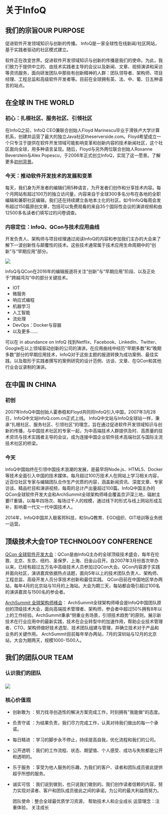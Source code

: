 # 关于InfoQ

## 我们的宗旨OUR PURPOSE

促进软件开发领域知识与创新的传播。 InfoQ是一家全球性在线新闻\/社区网站，基于实践者驱动的社区模式建立。

软件正在改变世界。促进软件开发领域知识与创新的传播是我们的使命。为此，我们致力于提供中立的、由技术实践者主导的会议以及新闻、文章、视频演讲和采访等资讯服务，面向研发团队中那些有创新精神的人群：团队领导者、架构师、项目经理、工程总监和高级软件开发者等。目前在全球拥有英、法、中、葡、日五种语言的站点。

## 在全球 IN THE WORLD

### 初心：扎根社区、服务社区、引领社区

在InfoQ之前，InfoQ CEO兼联合创始人Floyd Marinescu毕业于滑铁卢大学计算机系，创建并运营了最大的独立Java社区theserverside.com。Floyd希望成立一个只专注于提供在软件开发领域可能影响变革和创新内容的技术新闻社区，这个社区面向全球，用多种语言呈现。随后，Floyd与另外两位联合创始人Roxanne Beverstein与Alex Popescu，于2006年正式创立InfoQ，实现了这一愿景。了解更多[初创背景](http://www.infoq.com/about-us)。

### 今天：推动软件开发技术的发展和变革

每天，我们身为开发者的编辑们用5种语言，为开发者们创作和分享技术内容。每个月网站有超过100万的独立访问量，内容来自于全球300多名分布在各地的全职编辑和兼职社区编辑，我们还在持续建立各地本土化的社区。如今InfoQ每周会发布超过150篇原创文章，包括可以免费观看的来自35个国际性会议的演讲视频和由12500多名读者们填写过的问卷调查。

### 内容定位：InfoQ、QCon与技术应用曲线

开发负责人、架构师与项目经理通过阅读InfoQ的内容和参加我们主办的大会来了解下一波创新性与颠覆性的技术。这些技术通常属于技术应用生命周期中的“创新”与“早期应用”部分。

![](http://www.infoq.com/i18n/cn/about-us/img/adoption_chart.jpg)

InfoQ与QCon在2016年的编辑报道将关注“创新”与“早期应用”阶段、以及正处于“跨越鸿沟”中的部分关键技术。

* IOT
* 微服务
* 响应式编程
* 机器学习
* 人工智能
* 流处理
* DevOps：Docker与容器
* 以及更多......

可以在 in abundance on InfoQ 找到Netflix、Facebook、LinkedIn、Twitter、Google在以上领域驱动创新的公司的演讲。在应用曲线中经历“早期多数”和“晚期多数”部分的早期应用技术，InfoQ对于这些主题的报道转换为成功案例、最佳实践，以及取形于实践者撰写的案例研究的设计范例、访谈、文章、在QCon和其他行业会议录制的演讲。

## 在中国 IN CHINA

### 初创

2007年InfoQ中国创始人霍泰稳和Floyd共同将InfoQ引入中国，2007年3月28日，InfoQ中文站InfoQ.com.cn正式上线。
InfoQ中文站与InfoQ全球站一样，秉承“扎根社区、服务社区、引领社区”的理念，旨在通过促进软件开发领域知识与创新的传播，与中国技术社区的专家一起，为中高端技术人群提供及时、高质量的技术资讯与技术实践者主导的会议，成为连接中国企业软件技术高端社区与国际主流技术社区的桥梁。

### 今天

InfoQ中国始终在引领中国技术浪潮的发展，是最早将Node.js、HTML5、Docker等技术全面引入中国的技术媒体。每月超过100万技术人在网站上学习相关内容，近百位社区专家与编辑团队合作生产优质的内容，涵盖新闻资讯、深度文章、专家访谈、精品栏目和演讲视频，每周的总计产出量超过100篇。InfoQ中国主办的QCon全球软件开发大会和ArchSummit全球架构师峰会覆盖京沪深三地，辐射主要IT重镇，以每年四场次、每场过千人的规模，通过线下的形式与线上网站形成互补，影响着一代又一代中国技术人。

2014年，InfoQ中国并入极客邦科技，和StuQ教育、EGO组织、GIT培训等业务统一运营。

## 顶级技术大会TOP TECHNOLOGY CONFERENCE

[QCon 全球软件开发大会](http://www.qconferences.com/)：QCon是由InfoQ主办的全球顶级技术盛会，每年在伦敦、北京、东京、纽约、圣保罗、上海、旧金山召开。自2007年3月份首次举办以来，已经有超过五万名中高级技术人员参加过QCon大会。QCon内容源于实践并面向社区，演讲嘉宾依据热点话题，面向5年以上的技术团队负责人、架构师、工程总监、高级开发人员分享技术创新和最佳实践。 QCon目前在中国地区举办两站，每年4月的北京站与10月的上海站。大会为期三天，每站都会吸引超过100名的演讲嘉宾与1500名的参会者。

[ArchSummit 全球架构师峰会](http://www.archsummit.com/)： ArchSummit全球架构师峰会是InfoQ中国团队原创的顶级技术大会，面向高端技术管理者、架构师，参会者中超过50%拥有8年以上的工作经验。ArchSummit秉承“侧重业务场景，引领技术趋势”的原则，展示新技术在行业应用中的最新实践，技术在企业转型中的加速作用，帮助企业技术管理者、CTO、架构师做好技术选型、技术团队组建与管理，并确立技术对于产品和业务的关键作用。 ArchSummit目前每年举办两站，7月的深圳站与12月的北京站，大会为期两天，规模1000-1500人。

## 我们的团队OUR TEAM

### 认识我们的团队

### ![](http://www.infoq.com/i18n/cn/about-us/img/1.jpg)

### 核心价值观

* 创新敢为
  ：努力找寻创造性的解决方案完成工作，时刻拥有"我能做"的态度。
* 负责守诺
  ：为结果负责，我们尽力完成工作，认真对待我们做出的每一个承诺。
* 每日精进
  ：学习的脚步永不停止，持续提高自我，优化流程和我们的公司。
* 公开透明
  ：我们的工作流程、状态、期望值、个人感受、成功与失败都是公开和透明的。
* 乐于服务
  ：享受为他人服务的乐趣，为我们的客户、读者和团队成员彼此提供超乎所想的服务。
* 诚实可信
  ：我们说到做到，也只说我们做到的。我们创作读者信赖的内容，努力实现对读者、客户和团队成员彼此之间的承诺。为公司的最大利益而努力。

  团队使命：整合全球最优质学习资源，
  帮助技术人和企业成长
  运营理念：注重体验， 关注成长


